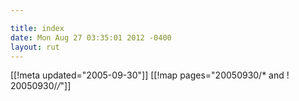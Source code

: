 ```yaml
---

title: index
date: Mon Aug 27 03:35:01 2012 -0400
layout: rut
---
```


[[!meta updated="2005-09-30"]]
[[!map pages="20050930/* and ! 20050930/*/*"]]
